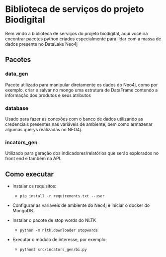 # Biblioteca de serviços do projeto Biodigital

Bem vindo a biblioteca de serviços do projeto biodigital, aqui você irá encontrar pacotes python criados especialmente para lidar com a massa de dados presente no DataLake Neo4j

## Pacotes

### data_gen

Pacote utilizado para manipular diretamente os dados do Neo4j, como por exemplo, criar e salvar no mongo uma estrutura de DataFrame contendo a informação dos produtos e seus atributos

### database

Usado para fazer as conexões com o banco de dados utilizando as credenciais presentes nas variáveis de ambiente, bem como armazenar algumas querys realizadas no NEO4j.

### incators_gen

Utilizado para geração dos indicadores/relatórios que serão explorados no front end e também na API.

## Como executar

- Instalar os requisitos:
  - ```pip install -r requirements.txt --user```

- Configurar as variáveis de ambiente do Neo4j e iniciar o docker do MongoDB.
- Instalar o pacote de stop words do NLTK
  - ```python -m nltk.downloader stopwords```
- Executar o módulo de interesse, por exemplo:
  - ```python3 src/incators_gen/bi.py```
